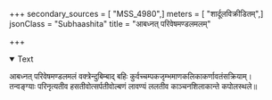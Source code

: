 +++
secondary_sources = [ "MSS_4980",]
meters = [ "शार्दूलविक्रीडितम्",]
jsonClass = "Subhaashita"
title = "आबध्नत् परिवेषमण्डलमलम्"

+++

<details open><summary>Text</summary>

आबध्नत् परिवेषमण्डलमलं वक्त्रेन्दुबिम्बाद् बहिः कुर्वच्चम्पकजृम्भमाणकलिकाकर्णावतंसक्रियाम्।  
तन्वङ्ग्याः परिनृत्यतीव हसतीवोत्सर्पतीवोल्बणं लावण्यं ललतीव काञ्चनशिलाकान्ते कपोलस्थले॥
</details>
